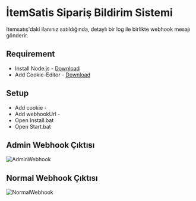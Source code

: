 
# İtemSatis Sipariş Bildirim Sistemi

Itemsatış'daki ilanınız satıldığında, detaylı bir log ile birlikte webhook mesajı gönderir.

## Requirement

- Install Node.js - [Download](https://nodejs.org/dist/v20.11.0/node-v20.11.0-x64.msi)
- Add Cookie-Editor - [Download](https://chromewebstore.google.com/detail/hlkenndednhfkekhgcdicdfddnkalmdm)

## Setup
- Add cookie -
- Add webhookUrl -
- Open Install.bat
- Open Start.bat

## Admin Webhook Çıktısı

![AdminWebhook](https://github.com/Endylus/itemsatis-order-notification/assets/122468378/a2f7c487-2f57-424f-87f7-c577a4faf63d)

## Normal Webhook Çıktısı

![NormalWebhook](https://github.com/Endylus/itemsatis-order-notification/assets/122468378/c6c422d0-1f67-4c27-af5d-1f5aaff9c2f8)
